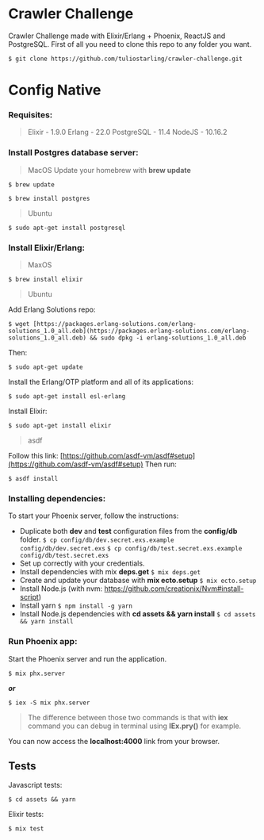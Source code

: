 # Crawler Challenge

Crawler Challenge made with Elixir/Erlang + Phoenix, ReactJS and PostgreSQL.
First of all you need to clone this repo to any folder you want.

    $ git clone https://github.com/tuliostarling/crawler-challenge.git

# Config Native

### Requisites:
> Elixir - 1.9.0
> Erlang - 22.0
> PostgreSQL - 11.4
> NodeJS - 10.16.2

### Install Postgres database server:

> MacOS
> Update your homebrew with **brew update**

    $ brew update

    $ brew install postgres

> Ubuntu

    $ sudo apt-get install postgresql

### Install Elixir/Erlang:

> MaxOS

    $ brew install elixir

> Ubuntu

Add Erlang Solutions repo:

    $ wget [https://packages.erlang-solutions.com/erlang-solutions_1.0_all.deb](https://packages.erlang-solutions.com/erlang-solutions_1.0_all.deb) && sudo dpkg -i erlang-solutions_1.0_all.deb

Then:

    $ sudo apt-get update

Install the Erlang/OTP platform and all of its applications:

    $ sudo apt-get install esl-erlang

Install Elixir:

    $ sudo apt-get install elixir

> asdf

Follow this link: [https://github.com/asdf-vm/asdf#setup](https://github.com/asdf-vm/asdf#setup)
Then run:

    $ asdf install
 

### Installing dependencies:

To start your Phoenix server, follow the instructions:

- Duplicate both **dev** and **test** configuration files from the **config/db** folder.
`$ cp config/db/dev.secret.exs.example config/db/dev.secret.exs`
`$ cp config/db/test.secret.exs.example config/db/test.secret.exs`
- Set up correctly with your credentials.
- Install dependencies with mix **deps.get**
`$ mix deps.get`
- Create and update your database with **mix ecto.setup**
`$ mix ecto.setup`
- Install Node.js (with nvm: https://github.com/creationix/Nvm#install-script)
- Install yarn
`$ npm install -g yarn`
- Install Node.js dependencies with **cd assets && yarn install**
`$ cd assets && yarn install`

### Run Phoenix app:

Start the Phoenix server and run the application.

    $ mix phx.server

 ***or***

    $ iex -S mix phx.server

> The difference between those two commands is that with **iex** command you can debug in terminal using **IEx.pry()** for example.

You can now access the **localhost:4000** link from your browser.

## Tests

Javascript tests:

    $ cd assets && yarn

Elixir tests:

    $ mix test


